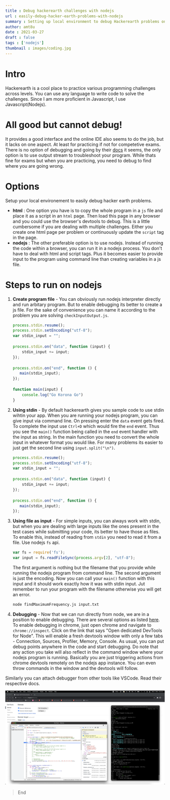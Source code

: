 ```yaml
---
title : Debug hackerearth challenges with nodejs
url : easily-debug-hacker-earth-problems-with-nodejs
summary : Setting up local environment to debug Hackerearth problems on local machine with standard input and file system
author: amt8u
date : 2021-03-27
draft : false
tags : ['nodejs']
thumbnail : images/coding.jpg
---
```


# Intro
Hackerearth is a cool place to practice various programming challenges across levels. You can use any language to write code to solve the challenges. Since I am more proficient in Javascript, I use Javascript(Nodejs).

# All good but cannot debug!
It provides a good interface and the online IDE also seems to do the job, but it lacks on one aspect. At least for practicing if not for competetive exams. There is no option of debugging and going by their [docs](https://support.hackerrank.com/hc/en-us/articles/360014793674-Debugging-a-complete-program) it seems, the only option is to use output stream to troubleshoot your program. While thats fine for exams but when you are practicing, you need to debug to find where you are going wrong.

# Options
Setup your local environement to easily debug hacker earth problems.

* **html** : One option you have is to copy the whole program in a `js` file and place it as a script in an `html` page. Then load this page in any browser and you could use the browser's devtools to debug. This is a little cumbersome if you are dealing with multiple challenges. Either you create one html page per problem or continuously update the `script` tag in the page.
* **nodejs** : The other preferable option is to use nodejs. Instead of running the code within a browser, you can run it in a nodejs process. You don't have to deal with html and script tags. Plus it becomes easier to provide input to the program using command line than creating variables in a js file.

# Steps to run on nodejs
1. **Create program file** - You can obviously run nodejs interpreter directly and run arbitary program. But to enable debugging its better to create a js file. For the sake of convenience you can name it according to the problem you are solving `checkInputOutput.js`.
	```js
	process.stdin.resume();
	process.stdin.setEncoding("utf-8");
	var stdin_input = "";
	
	process.stdin.on("data", function (input) {
		stdin_input += input; 
	});
	
	process.stdin.on("end", function () {
	   main(stdin_input);
	});
	
	function main(input) {
		console.log("Go Korona Go")
	}
	```
2. **Using stdin** - By default hackerearth gives you sample code to use stdin wihtin your app. When you are running your nodejs program, you can give input via command line. On pressing enter the `data` event gets fired. To complete the input use `Ctrl+D` which would fire the `end` event. Thus you see the `main()` function being called in the `end` event handler with the input as string. In the main function you need to convert the whole input in whatever format you would like. For many problems its easier to just get the second line using `input.split("\n")`.
	```js
	process.stdin.resume();
	process.stdin.setEncoding("utf-8");
	var stdin_input = "";
	
	process.stdin.on("data", function (input) {
		stdin_input += input;
	});
	
	process.stdin.on("end", function () {
	   main(stdin_input);
	});
	```
3. **Using file as input** - For simple inputs, you can always work with stdin, but when you are dealing with large inputs like the ones present in the test cases while submitting your code, its better to have those as files. To enable this, instead of reading from `stdin` you need to read it from a file. Use nodejs `fs` api.
    ```js
    var fs = require('fs');
    var input = fs.readFileSync(process.argv[2], "utf-8");
    ``` 
    The first argument is nothing but the filename that you provide while running the nodejs program from command line. The second argument is just the encoding. Now you can call your `main()` function with this input and it should work exactly how it was with stdin input. Jut remember to run your program with the filename otherwise you will get an error.
    ```bash
    node findMaximumFrequency.js input.txt
    ```
4. **Debugging** - Now that we can run directly from node, we are in a position to enable debugging. There are several options as listed [here](https://nodejs.org/en/docs/guides/debugging-getting-started/#inspector-clients).
To enable debugging in chrome, just open chrome and navigate to `chrome://inspect`. Click on the link that says "Open dedicated DevTools for Node". This will enable a fresh devtools window with only a few tabs - Connection, Sources, Profiler, Memory, Console. As usual, you can put debug points anywhere in the code and start debugging. Do note that any action you take will also reflect in the command window where your nodejs program is running. Basically you are just triggering actions from chrome devtools remotely on the nodejs app instance. You can even throw commands in the window and the devtools will follow.

Similarly you can attach debugger from other tools like VSCode. Read their respective docs.

![debugging-nodejs-chrome](./images/debugging-nodejs-chrome.png)

> End
















